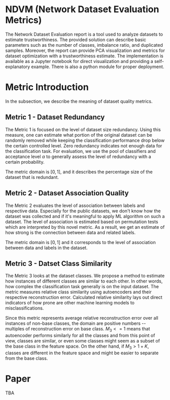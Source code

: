 # NDVM (Network Dataset Evaluation Metrics)
The Network Dataset Evaluation report is a tool used to analyze datasets to estimate trustworthiness. The provided solution can describe basic parameters such as the number of classes, imbalance ratio, and duplicated samples. Moreover, the report can provide PCA visualization and metrics for dataset optimization with a trustworthiness estimate. The implementation is available as a Jupyter notebook for direct visualization and providing a self-explanatory example. There is also a python module for proper deployment. 

# Metric Introduction
In the subsection, we describe the meaning of dataset quality metrics.
## Metric 1 - Dataset Redundancy
The Metric 1 is focused on the level of dataset size redundancy. Using this measure, one can estimate what portion of the original dataset can be randomly removed while keeping the classification performance drop below the certain controlled level. Zero redundancy indicates not enough data for the classification task. For evaluation, we use the pool of classifiers and acceptance level $\alpha$ to generally assess the level of redundancy with a certain probability. 

The metric domain is $[0, 1]$, and it describes the percentage size of the dataset that is redundant. 

## Metric 2 - Dataset Association Quality
The Metric 2 evaluates the level of association between labels and respective data. Especially for the public datasets, we don't know how the dataset was collected and if it's meaningful to apply ML algorithm on such a dataset. The level of association is estimated based on permutation tests which are interpreted by this novel metric. As a result, we get an estimate of how strong is the connection between data and related labels.

The metric domain is $[0, 1]$ and it corresponds to the level of association between data and labels in the dataset.

## Metric 3 - Datset Class Similarity
The Metric 3 looks at the dataset classes. We propose a method to estimate how instances of different classes are similar to each other. In other words, how complex the classification task generally is on the input dataset. The metric measures relative class similarity using autoencoders and their respective reconstruction error. Calculated relative similarity lays out direct indicators of how prone are other machine learning models to misclassifications. 

Since this metric represents average relative reconstruction error over all instances of non-base classes, the domain are positive numbers -- multiples of reconstruction error on base class. $M_3 <= 1$ means that autoencoder performs similarly for all the classes and from this point of view, classes are similar, or even some classes might seem as a subset of the base class in the feature space. On the other hand, if $M_3 > 1 + K$, classes are different in the feature space and might be easier to separate from the base class.

# Paper
TBA

